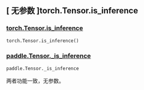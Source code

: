 ## [ 无参数 ]torch.Tensor.is_inference

### [torch.Tensor.is_inference](https://pytorch.org/docs/stable/generated/torch.Tensor.is_inference.html)

```python
torch.Tensor.is_inference()
```

### [paddle.Tensor._is_inference](https://www.paddlepaddle.org.cn/documentation/docs/zh/api/paddle/Tensor_cn.html)

```python
paddle.Tensor._is_inference
```

两者功能一致，无参数。
